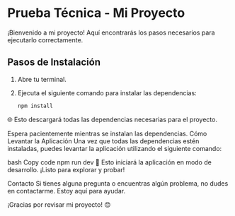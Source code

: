 # Prueba Técnica - Mi Proyecto

¡Bienvenido a mi proyecto! Aquí encontrarás los pasos necesarios para ejecutarlo correctamente.

## Pasos de Instalación

1. Abre tu terminal.
2. Ejecuta el siguiente comando para instalar las dependencias:

   ```bash
   npm install
🌐 Esto descargará todas las dependencias necesarias para el proyecto.

Espera pacientemente mientras se instalan las dependencias.
Cómo Levantar la Aplicación
Una vez que todas las dependencias estén instaladas, puedes levantar la aplicación utilizando el siguiente comando:

bash
Copy code
npm run dev
🚀 Esto iniciará la aplicación en modo de desarrollo. ¡Listo para explorar y probar!

Contacto
Si tienes alguna pregunta o encuentras algún problema, no dudes en contactarme. Estoy aquí para ayudar.

¡Gracias por revisar mi proyecto! 😊
